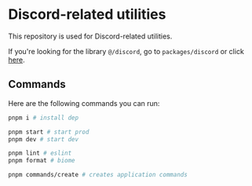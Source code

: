 # Discord-related utilities

This repository is used for Discord-related utilities.

If you're looking for the library `@/discord`, go to `packages/discord` or click [here](https://github.com/real2two/http-interactions-template/tree/main/packages/discord).

## Commands

Here are the following commands you can run:

```bash
pnpm i # install dep

pnpm start # start prod
pnpm dev # start dev

pnpm lint # eslint
pnpm format # biome

pnpm commands/create # creates application commands
```
